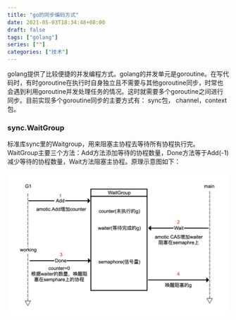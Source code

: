 ```yaml
---
title: "go的同步编码方式"
date: 2021-05-03T18:34:48+08:00
draft: false
tags: ["golang"]
series: [""]
categories: ["技术"]
---
```


golang提供了比较便捷的并发编程方式。golang的并发单元是goroutine。在写代码时，有时goroutine在执行时自身独立且不需要与其他goroutine同步，时常也会遇到利用goroutine并发处理任务的情况。这时就需要多个goroutine之间进行同步。目前实现多个goroutine同步的主要方式有： sync包， channel，context包。

### sync.WaitGroup

标准库sync里的Waitgroup，用来阻塞主协程去等待所有协程执行完。WaitGroup主要三个方法：Add方法添加等待的协程数量，Done方法等于Add(-1)减少等待的协程数量，Wait方法阻塞主协程。原理示意图如下：

![image](../../../static/golang/golang_sync.png)